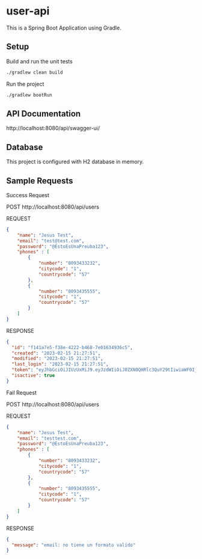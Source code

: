 # user-api

This is a Spring Boot Application using Gradle.

## Setup

Build and run the unit tests

```bash
./gradlew clean build
```

Run the project

```bash
./gradlew bootRun 
```

## API Documentation

http://localhost:8080/api/swagger-ui/

## Database

This project is configured with H2 database in memory.

## Sample Requests

Success Request

POST http://localhost:8080/api/users

REQUEST

```json
{
    "name": "Jesus Test",
    "email": "test@test.com",
    "password": "@EstoEsUnaPreuba123",
    "phones" : [
        {
            "number": "8093433232",
            "citycode": "1",
            "countrycode": "57"
        },
        {
            "number": "8093435555",
            "citycode": "1",
            "countrycode": "57"
        }
    ]
}
```
RESPONSE

```json
{
  "id": "f141a7e5-f38e-4222-b468-7e01634936c5",
  "created": "2023-02-15 21:27:51",
  "modified": "2023-02-15 21:27:51",
  "last_login": "2023-02-15 21:27:51",
  "token": "eyJhbGciOiJIUzUxMiJ9.eyJzdWIiOiJ0ZXN0QHRlc3QuY29tIiwiaWF0IjoxNjc2NTgyODcxLCJleHAiOjE2NzY2NjkyNzF9.WiZVO-gevGMvZj5hrhRDzk82UONrrAxfgUQy3IXmSKQwuyIkm2OUkOuKXT1FdJbF2FwIkfZDSeUvsob2XrK18g",
  "isactive": true
}
```

Fail Request

POST http://localhost:8080/api/users

REQUEST
```json
{
    "name": "Jesus Test",
    "email": "testtest.com",
    "password": "@EstoEsUnaPreuba123",
    "phones" : [
        {
            "number": "8093433232",
            "citycode": "1",
            "countrycode": "57"
        },
        {
            "number": "8093435555",
            "citycode": "1",
            "countrycode": "57"
        }
    ]
}
```

RESPONSE
```json
{
  "message": "email: no tiene un formato valido"
}
```